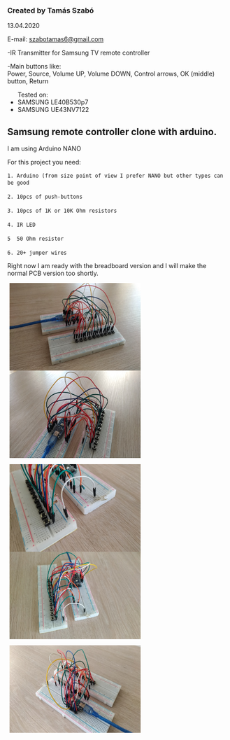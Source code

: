 <h3>Created by Tamás Szabó</h3>

  13.04.2020

  E-mail: szabotamas6@gmail.com
  
  -IR Transmitter for Samsung TV remote controller
  
  <p>-Main buttons like: <br> Power, Source, Volume UP, Volume DOWN, Control arrows, OK (middle) button, Return</p>
  
  <ul>Tested on: 
  <li>SAMSUNG LE40B530p7</li> 
  <li>SAMSUNG UE43NV7122</li>
  </ul>      
<h2>Samsung remote controller clone with arduino.</h2>


I am using Arduino NANO
  
  For this project you need:
  
    1. Arduino (from size point of view I prefer NANO but other types can be good
    
    2. 10pcs of push-buttons
    
    3. 10pcs of 1K or 10K Ohm resistors
    
    4. IR LED
    
    5  50 Ohm resistor
    
    6. 20+ jumper wires

<p>Right now I am ready with the breadboard version and I will make the normal PCB version too shortly.</p>
<div>
<img src="images/1_p.jpg" width="300" height="200" align="middle" hspace="5">
<img src="images/2_p.jpg" width="300" height="200" align="middle" hspace="5">
<p></p>   
<img src="images/3_p.jpg" width="300" height="200" align="middle" hspace="5"> 
<img src="images/4_p.jpg" width="300" height="200" align="middle" hspace="5"> 
<p></p>
<img src="images/5_p.jpg" width="300" height="200" align="middle" hspace="5">
</div>

